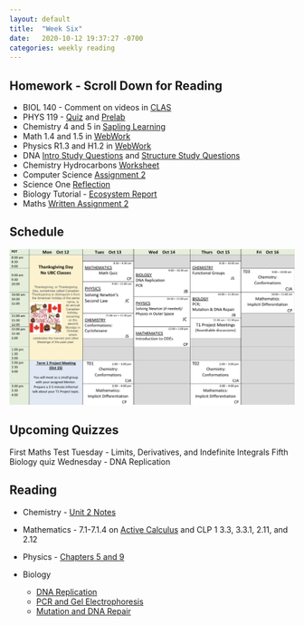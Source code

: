 ```yaml
---
layout: default
title:  "Week Six"
date:   2020-10-12 19:37:27 -0700
categories: weekly reading
---
```


## Homework - Scroll Down for Reading
- BIOL 140 - Comment on videos in [CLAS](https://clas2.arts.ubc.ca/science)
- PHYS 119 - [Quiz](https://canvas.ubc.ca/courses/65161/modules/items/2462217) and [Prelab](https://canvas.ubc.ca/courses/65161/modules/items/2461247)
- Chemistry 4 and 5 in [Sapling Learning](https://share.vidyard.com/watch/kMbhmAvMr9BESagCxpSTGS?)
- Math 1.4 and 1.5 in [WebWork](https://webwork.elearning.ubc.ca/webwork2/2020W1-2_SCIE_010_001/)
- Physics R1.3 and H1.2 in [WebWork](https://webwork.elearning.ubc.ca/webwork2/2020W1-2_SCIE_010_001/)
- DNA [Intro Study Questions](https://canvas.ubc.ca/courses/62806/files/8408204/download?wrap=1) and [Structure Study Questions](https://canvas.ubc.ca/courses/62806/files/8415027/download?wrap=1)
- Chemistry Hydrocarbons [Worksheet](https://canvas.ubc.ca/courses/62920/files/9187784/download?download_frd=1)
- Computer Science [Assignment 2](https://canvas.ubc.ca/courses/62922/assignments/697164)
- Science One [Reflection](https://canvas.ubc.ca/courses/62807/assignments/700933)
- Biology Tutorial - [Ecosystem Report](https://canvas.ubc.ca/courses/62806/assignments/703467)
- Maths [Written Assignment 2](https://canvas.ubc.ca/courses/62921/files/10269487/download?wrap=1)

## Schedule

![Week Six Schedule](/assets/w6schedule.jpg)

## Upcoming Quizzes

First Maths Test Tuesday - Limits, Derivatives, and Indefinite Integrals 
Fifth Biology quiz Wednesday - DNA Replication


## Reading

- Chemistry - [Unit 2 Notes](https://canvas.ubc.ca/courses/62920/modules/items/2146429)

- Mathematics - 7.1-7.1.4 on [Active Calculus](https://activecalculus.org/) and CLP 1 3.3, 3.3.1, 2.11, and 2.12

- Physics - [Chapters 5 and 9](https://canvas.ubc.ca/courses/62922/modules/items/2077993)

- Biology
	- [DNA Replication](https://canvas.ubc.ca/courses/62806/modules/items/1883023)
	- [PCR and Gel Electrophoresis](https://canvas.ubc.ca/courses/62806/modules/items/1883024)
	- [Mutation and DNA Repair](https://canvas.ubc.ca/courses/62806/modules/items/1883025)